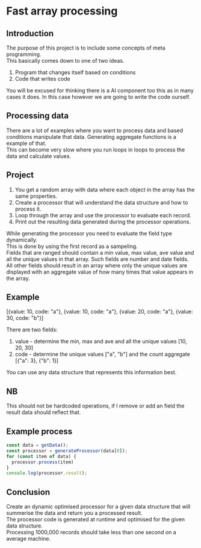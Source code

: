 # Fast array processing

## Introduction
The purpose of this project is to include some concepts of meta programming.  
This basically comes down to one of two ideas.

1. Program that changes itself based on conditions
2. Code that writes code

You will be excused for thinking there is a AI component too this as in many cases it does.
In this case however we are going to write the code ourself.

## Processing data
There are a lot of examples where you want to process data and based conditions manipulate that data.
Generating aggregate functions is a example of that.  
This can become very slow where you run loops in loops to process the data and calculate values.

## Project
1. You get a random array with data where each object in the array has the same properties.
1. Create a processor that will understand the data structure and how to process it.
1. Loop through the array and use the processor to evaluate each record.
1. Print out the resulting data generated during the processor operations.

While generating the processor you need to evaluate the field type dynamically.  
This is done by using the first record as a sampeling.  
Fields that are ranged should contain a min value, max value, ave value and all the unique values in that array.
Such fields are number and date fields.
All other fields should result in an array where only the unique values are displayed with an aggregate value of how many times that value appears in the array.

## Example
[{value: 10, code: "a"}, {value: 10, code: "a"}, {value: 20, code: "a"}, {value: 30, code: "b"}]

There are two fields:

1. value  - determine the min, max and ave and all the unique values [10, 20, 30]
1. code - determine the unique values ["a", "b"] and the count aggregate [{"a": 3}, {"b": 1}]

You can use any data structure that represents this information best.

## NB
This should not be hardcoded operations, if I remove or add an field the result data should reflect that.

## Example process

```js
const data = getData();
const processor = generateProcessor(data[0]);
for (const item of data) {
  processor.process(item)
}
console.log(processor.result);
```
 
## Conclusion
Create an dynamic optimised processor for a given data structure that will summerise the data and return you a processed result.  
The processor code is generated at runtime and optimised for the given data structure.  
Processing 1000,000 records should take less than one second on a average machine.

